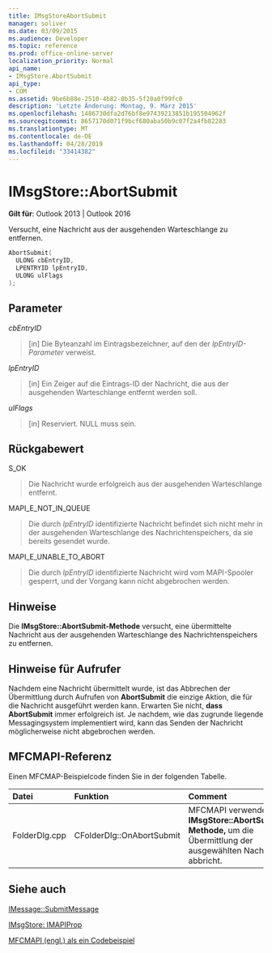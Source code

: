 ```yaml
---
title: IMsgStoreAbortSubmit
manager: soliver
ms.date: 03/09/2015
ms.audience: Developer
ms.topic: reference
ms.prod: office-online-server
localization_priority: Normal
api_name:
- IMsgStore.AbortSubmit
api_type:
- COM
ms.assetid: 9be6b88e-2510-4b82-8b35-5f20a0f99fc0
description: 'Letzte Änderung: Montag, 9. März 2015'
ms.openlocfilehash: 1486730dfa2d76bf8e97439213851b195504962f
ms.sourcegitcommit: 8657170d071f9bcf680aba50b9c07f2a4fb82283
ms.translationtype: MT
ms.contentlocale: de-DE
ms.lasthandoff: 04/28/2019
ms.locfileid: "33414382"
---
```

# <a name="imsgstoreabortsubmit"></a>IMsgStore::AbortSubmit

  
  
**Gilt für**: Outlook 2013 | Outlook 2016 
  
Versucht, eine Nachricht aus der ausgehenden Warteschlange zu entfernen.
  
```cpp
AbortSubmit(
  ULONG cbEntryID,
  LPENTRYID lpEntryID,
  ULONG ulFlags
);
```

## <a name="parameters"></a>Parameter

 _cbEntryID_
  
> [in] Die Byteanzahl im Eintragsbezeichner, auf den der  _lpEntryID-Parameter_ verweist. 
    
 _lpEntryID_
  
> [in] Ein Zeiger auf die Eintrags-ID der Nachricht, die aus der ausgehenden Warteschlange entfernt werden soll. 
    
 _ulFlags_
  
> [in] Reserviert. NULL muss sein.
    
## <a name="return-value"></a>Rückgabewert

S_OK 
  
> Die Nachricht wurde erfolgreich aus der ausgehenden Warteschlange entfernt.
    
MAPI_E_NOT_IN_QUEUE 
  
> Die durch  _lpEntryID_ identifizierte Nachricht befindet sich nicht mehr in der ausgehenden Warteschlange des Nachrichtenspeichers, da sie bereits gesendet wurde. 
    
MAPI_E_UNABLE_TO_ABORT 
  
> Die durch  _lpEntryID_ identifizierte Nachricht wird vom MAPI-Spooler gesperrt, und der Vorgang kann nicht abgebrochen werden. 
    
## <a name="remarks"></a>Hinweise

Die **IMsgStore::AbortSubmit-Methode** versucht, eine übermittelte Nachricht aus der ausgehenden Warteschlange des Nachrichtenspeichers zu entfernen. 
  
## <a name="notes-to-callers"></a>Hinweise für Aufrufer

Nachdem eine Nachricht übermittelt wurde, ist das Abbrechen der Übermittlung durch Aufrufen von **AbortSubmit** die einzige Aktion, die für die Nachricht ausgeführt werden kann. Erwarten Sie nicht, **dass AbortSubmit** immer erfolgreich ist. Je nachdem, wie das zugrunde liegende Messagingsystem implementiert wird, kann das Senden der Nachricht möglicherweise nicht abgebrochen werden. 
  
## <a name="mfcmapi-reference"></a>MFCMAPI-Referenz

Einen MFCMAP-Beispielcode finden Sie in der folgenden Tabelle.
  
|**Datei**|**Funktion**|**Comment**|
|:-----|:-----|:-----|
|FolderDlg.cpp  <br/> |CFolderDlg::OnAbortSubmit  <br/> |MFCMAPI verwendet die **IMsgStore::AbortSubmit-Methode,** um die Übermittlung der ausgewählten Nachricht abbricht.  <br/> |
   
## <a name="see-also"></a>Siehe auch



[IMessage::SubmitMessage](imessage-submitmessage.md)
  
[IMsgStore: IMAPIProp](imsgstoreimapiprop.md)


[MFCMAPI (engl.) als ein Codebeispiel](mfcmapi-as-a-code-sample.md)

